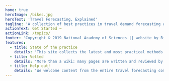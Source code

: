 ```yaml
---
home: true
heroImage: /bikes.jpg
heroText: 'Travel Forecasting, Explained'
tagline: 'A collection of best practices in travel demand forecasting and modeling.'
actionText: Get Started →
actionLink: /topics/
footer: 'Copyright © 2019 National Academy of Sciences || website by Billy Charlton, Because LLC'
features:
  - title: State of the practice
    details: 'This site collects the latest and most practical methods and tools available for travel modelers.'
  - title: Vetted
    details: 'More than a wiki: many pages are written and reviewed by leaders in our industry, including members of the TRB ADB45 committee.'
  - title: Help out!
    details: 'We welcome content from the entire travel forecasting community. Please help us keep the content fresh!'
---
```


<br/>
<br/>
<br/>
<br/>
<br/>
<br/>

